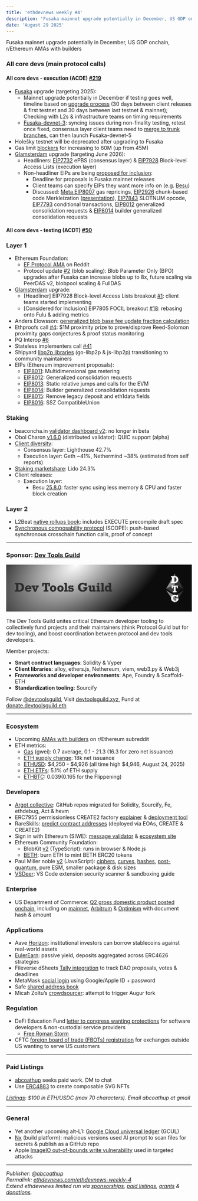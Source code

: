 ```yaml
---
title: 'ethdevnews weekly #4'
description: 'Fusaka mainnet upgrade potentially in December, US GDP onchain, r/Ethereum AMAs with builders'
date: 'August 29 2025'
---
```


Fusaka mainnet upgrade potentially in December, US GDP onchain, r/Ethereum AMAs with builders

### All core devs (main protocol calls)

#### All core devs \- execution (ACDE) [\#219](https://ethereum-magicians.org/t/all-core-devs-execution-acde-219-august-28-2025/25106/2)

* [Fusaka](https://forkcast.org/upgrade/fusaka) upgrade (targeting 2025):  
  * Mainnet upgrade potentially in December if testing goes well, timeline based on [upgrade process](https://github.com/ethereum/pm/blob/master/processes/protocol-upgrade.md) (30 days between client releases & first testnet and 30 days between last testnet & mainnet);  Checking with L2s & infrastructure teams on timing requirements  
  * [Fusaka-devnet-3](https://fusaka-devnet-3.ethpandaops.io/): syncing issues during non-finality testing, retest once fixed, consensus layer client teams need to [merge to trunk branches](https://github.com/ethpandaops/fusaka-devnets/blob/master/ansible/inventories/devnet-3/group_vars/all/images.yaml#L1-L9), can then launch Fusaka-devnet-5  
* Holešky testnet will be deprecated after upgrading to Fusaka  
* Gas limit [blockers](https://github.com/NethermindEth/eth-perf-research/blob/main/README.md#60-mgas) for increasing to 60M (up from 45M)  
* [Glamsterdam](https://forkcast.org/upgrade/glamsterdam) upgrade (targeting June 2026):  
  * Headliners: [EIP7732](https://forkcast.org/upgrade/glamsterdam#eip-7732) ePBS (consensus layer) & [EIP7928](https://forkcast.org/upgrade/glamsterdam#eip-7928) Block-level Access Lists (execution layer)  
  * Non-headliner EIPs are being [proposed for inclusion](https://forkcast.org/upgrade/glamsterdam#proposed-for-inclusion):   
    * Deadline for proposals is Fusaka mainnet releases  
    * Client teams can specify EIPs they want more info on (e.g. [Besu](https://github.com/ethereum/pm/issues/1687#issuecomment-3233422166))  
    * Discussed: [Meta EIP8007](https://github.com/ethereum/EIPs/pull/10206/files) gas repricings, [EIP2926](https://forkcast.org/upgrade/glamsterdam#eip-2926) chunk-based code Merkleization ([presentation](https://notes.ethereum.org/@gballet/S1dS-qGLxg#/)), [EIP7843](https://forkcast.org/upgrade/glamsterdam#eip-7843) SLOTNUM opcode, [EIP7793](https://forkcast.org/upgrade/glamsterdam#eip-7793) conditional transactions, [EIP8012](https://github.com/ethereum/EIPs/pull/10218/files) generalized consolidation requests & [EIP8014](https://github.com/ethereum/EIPs/pull/10220/files) builder generalized consolidation requests

#### All core devs \- testing (ACDT) [\#50](https://ethereum-magicians.org/t/all-core-devs-testing-acdt-50-aug-25-2025/25152/2)

### Layer 1

* Ethereum Foundation:  
  * [EF Protocol AMA](https://www.reddit.com/r/ethereum/comments/1n1cyd3/ama_we_are_ef_protocol_pt_14_29_august_2025/) on Reddit  
  * Protocol update [\#2](https://blog.ethereum.org/2025/08/22/protocol-update-002) (blob scaling): Blob Parameter Only (BPO) upgrades after Fusaka can increase blobs up to 8x, future scaling via PeerDAS v2, blobpool scaling & FullDAS  
* [Glamsterdam](https://forkcast.org/upgrade/glamsterdam) upgrade:  
  * \[Headliner\] EIP7928 Block-level Access Lists breakout [\#1](https://ethereum-magicians.org/t/eip-7928-breakout-1-august-27-2025/25145): client teams started implementing  
  * \[Considered for Inclusion\] EIP7805 FOCIL breakout [\#18](https://ethereum-magicians.org/t/focil-breakout-18-august-26-2025/25248/2): rebasing onto Fulu & adding metrics  
* Anders Elowsson: [generalized blob base fee update fraction calculation](https://ethresear.ch/t/generalized-base-fee-update-fraction/22988)  
* Ethproofs call [\#4](https://x.com/corcoranwill/status/1958965472734355840): $1M proximity prize to prove/disprove Reed-Solomon proximity gaps conjectures & proof status monitoring  
* PQ Interop [\#6](https://github.com/leanEthereum/pm/blob/main/breakout-rooms/leanConsensus/pq-interop/meetings/meeting-06.md)  
* Stateless implementers call [\#41](https://stateless.fyi/development/sic-calls/history.html#call-41-august-25-2025)  
* Shipyard [libp2p libraries](https://ipshipyard.com/blog/2025-libp2p-maintenance-update/) (go-libp2p & js-libp2p) transitioning to community maintainers  
* EIPs (Ethereum improvement proposals):  
  * [EIP8011](https://github.com/ethereum/EIPs/pull/10214/files): Multidimensional gas metering  
  * [EIP8012](https://github.com/ethereum/EIPs/pull/10218/files): Generalized consolidation requests  
  * [EIP8013](https://github.com/ethereum/EIPs/pull/10219/files): Static relative jumps and calls for the EVM  
  * [EIP8014](https://github.com/ethereum/EIPs/pull/10220/files): Builder generalized consolidation requests  
  * [EIP8015](https://github.com/ethereum/EIPs/pull/10221/files): Remove legacy deposit and eth1data fields  
  * [EIP8016](https://github.com/ethereum/EIPs/pull/10234/files): SSZ CompatibleUnion

### Staking

* beaconcha.in [validator dashboard v2](https://beaconcha.in/dashboard#summary): no longer in beta  
* Obol Charon [v1.6.0](https://github.com/ObolNetwork/charon/releases/tag/v1.6.0) (distributed validator): QUIC support (alpha)  
* [Client diversity](https://clientdiversity.org/#distribution):  
  * Consensus layer: Lighthouse 42.7%  
  * Execution layer: Geth \~41%, Nethermind \~38% (estimated from self reports)  
* [Staking marketshare](https://dune.com/hildobby/eth2-staking): Lido 24.3%  
* Client releases:  
  * Execution layer:  
    * Besu [25.8.0](https://github.com/hyperledger/besu/releases/tag/25.8.0): faster sync using less memory & CPU and faster block creation

### Layer 2

* L2Beat [native rollups book](https://native-rollups.l2beat.com/): includes EXECUTE precompile draft spec  
* [Synchronous composability protocol](https://ethresear.ch/t/scope-synchronous-composability-protocol-for-ethereum/22978) (SCOPE): push-based synchronous crosschain function calls, proof of concept

---

### Sponsor: [Dev Tools Guild](https://devtoolsguild.xyz)

![Dev Tools Guild](./dtg-banner.png)  

The Dev Tools Guild unites critical Ethereum developer tooling to collectively fund projects and their maintainers (think Protocol Guild but for dev tooling), and boost coordination between protocol and dev tools developers. 

Member projects:

* **Smart contract languages**: Solidity & Vyper  
* **Client libraries**: alloy, ethers.js, Nethereum, viem, web3.py & Web3j  
* **Frameworks and developer environments**: Ape, Foundry & Scaffold-ETH  
* **Standardization tooling**: Sourcify

Follow [@devtoolsguild](https://x.com/devtoolsguild), Visit [devtoolsguild.xyz](http://devtoolsguild.xyz), Fund at [donate.devtoolsguild.eth](https://devtoolsguild.xyz/donate)

---

### Ecosystem

* Upcoming [AMAs with builders](https://x.com/BSmokes_/status/1960124438231253102) on r/Ethereum subreddit  
* ETH metrics:  
  * [Gas](https://ultrasound.money/#gas) (gwei): 0.7 average, 0.1 \- 21.3 (16.3 for zero net issuance)  
  * [ETH supply change](https://ultrasound.money/): 18k net issuance  
  * [ETHUSD](https://www.coingecko.com/en/coins/ethereum): $4,250 \- $4,926 (all time high $4,946, August 24, 2025\)  
  * [ETH ETFs](https://dune.com/hildobby/eth-etfs): 5.1% of ETH supply  
  * [ETHBTC](https://ratiogang.com/): 0.039(0.165 for the Flippening)

### Developers

* [Argot collective](https://github.com/argotorg): GitHub repos migrated for Solidity, Sourcify, Fe, ethdebug, Act & hevm   
* ERC7955 permissionless CREATE2 factory [explainer](https://safe.global/blog/safe-research-meet-erc-7955-no-private-key-required) & [deployment tool](https://www.safe.dev/erc-7955/)  
* RareSkills: [predict contract addresses](https://rareskills.io/post/ethereum-address-derivation) (deployed via EOAs, CREATE & CREATE2)  
* Sign in with Ethereum (SIWE): [message validator](https://docs.siwe.xyz/validator/) & [ecosystem site](https://siwe.xyz/ecosystem)  
* Ethereum Community Foundation:  
  * BlobKit [v2](https://x.com/ethcforg/status/1960736886168948855) (TypeScript): runs in browser & Node.js  
  * [BETH](https://ethcf.org/introducing-beth-eths-proof-of-burn-token/): burn ETH to mint BETH ERC20 tokens  
* Paul Miller noble [v2](https://x.com/paulmillr/status/1960041074497339613) (JavaScript): [ciphers](https://github.com/paulmillr/noble-ciphers/releases/tag/2.0.0), [curves](https://github.com/paulmillr/noble-curves/releases/tag/2.0.0), [hashes](https://github.com/paulmillr/noble-hashes/releases/tag/2.0.0), [post-quantum](https://github.com/paulmillr/noble-post-quantum/releases/tag/0.5.1), pure ESM, smaller package & disk sizes  
* [VSDeer](https://vsdeer.soldeer.xyz/): VS Code extension security scanner & sandboxing guide

### Enterprise

* US Department of Commerce: [Q2 gross domestic product posted onchain](https://www.commerce.gov/news/press-releases/2025/08/department-commerce-posts-2nd-quarter-gross-domestic-product-blockchain), including on [mainnet](https://etherscan.io/address/0x36ccdF11044f60F196e981970d592a7DE567ed7b#code), [Arbitrum](https://arbiscan.io/address/0x36ccdF11044f60F196e981970d592a7DE567ed7b#code) & [Optimism](https://optimistic.etherscan.io/address/0x36ccdF11044f60F196e981970d592a7DE567ed7b#code) with document hash & amount

### Applications

* Aave [Horizon](https://aave.com/blog/horizon-launch): institutional investors can borrow stablecoins against real-world assets  
* [EulerEarn](https://euler.finance/blog/introducing-eulerearn-passive-yield-professionally-curated): passive yield, deposits aggregated across ERC4626 strategies  
* Fileverse dSheets [Tally integration](https://x.com/fileverse/status/1958901545732338075) to track DAO proposals, votes & deadlines  
* MetaMask [social login](https://metamask.io/news/introducing-metamask-social-login) using Google/Apple ID \+ password  
* Safe [shared address book](https://help.safe.global/en/articles/381248-spaces-shared-address-book)  
* Micah Zoltu’s [crowdsourcer](https://medium.com/@lituusfoundation/micahs-augur-fork-0a1494868d97): attempt to trigger Augur fork

### Regulation

* DeFi Education Fund [letter to congress wanting protections](https://www.defieducationfund.org/post/def-110-partners-submit-coalition-letter-on-developer-protections-in-market-structure) for software developers & non-custodial service providers  
  * [Free Roman Storm](https://freeromanstorm.com/)  
* CFTC [foreign board of trade (FBOTs) registration](https://www.cftc.gov/PressRoom/PressReleases/9111-25) for exchanges outside US wanting to serve US customers

---

### Paid Listings

* [abcoathup](https://x.com/abcoathup/status/1955784034711429264) seeks paid work.  DM to chat
* Use [ERC4883](https://ethereum-magicians.org/t/erc-4883-composable-svg-nft/8765) to create composable SVG NFTs  

[*Listings*](https://ethdevnews.com/about/#paid-listings)*: $100 in ETH/USDC (max 70 characters).  Email abcoathup at gmail*  

---

### General

* Yet another upcoming alt-L1: [Google Cloud universal ledger](https://www.linkedin.com/feed/update/urn:li:activity:7366124738848415744/) (GCUL)  
* [Nx](https://github.com/nrwl/nx/security/advisories/GHSA-cxm3-wv7p-598c) (build platform): malicious versions used AI prompt to scan files for secrets & publish as a GitHub repo  
* Apple [ImageIO out-of-bounds write vulnerability](https://thehackernews.com/2025/08/apple-patches-cve-2025-43300-zero-day.html) used in targeted attacks

---

*Publisher: [@abcoathup](https://x.com/abcoathup)*  
*Permalink: [ethdevnews.com/ethdevnews-weekly-4](https://ethdevnews.com/ethdevnews-weekly-4)*  
*Extend ethdevnews limited run via [sponsorships](https://ethdevnews.com/about/#sponsorships), [paid listings](https://ethdevnews.com/about/#paid-listings), [grants](https://ethdevnews.com/about/#grants) & [donations](https://ethdevnews.com/about/#donations).* 